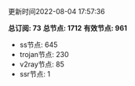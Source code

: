 更新时间2022-08-04 17:57:36

**总订阅: 73**
**总节点: 1712**
**有效节点: 961**
- ss节点: 645
- trojan节点: 230
- v2ray节点: 85
- ssr节点: 1
